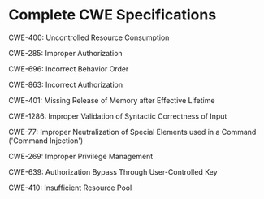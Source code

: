 

# Complete CWE Specifications

CWE-400: Uncontrolled Resource Consumption

CWE-285: Improper Authorization

CWE-696: Incorrect Behavior Order

CWE-863: Incorrect Authorization

CWE-401: Missing Release of Memory after Effective Lifetime

CWE-1286: Improper Validation of Syntactic Correctness of Input

CWE-77: Improper Neutralization of Special Elements used in a Command ('Command Injection')

CWE-269: Improper Privilege Management

CWE-639: Authorization Bypass Through User-Controlled Key

CWE-410: Insufficient Resource Pool
